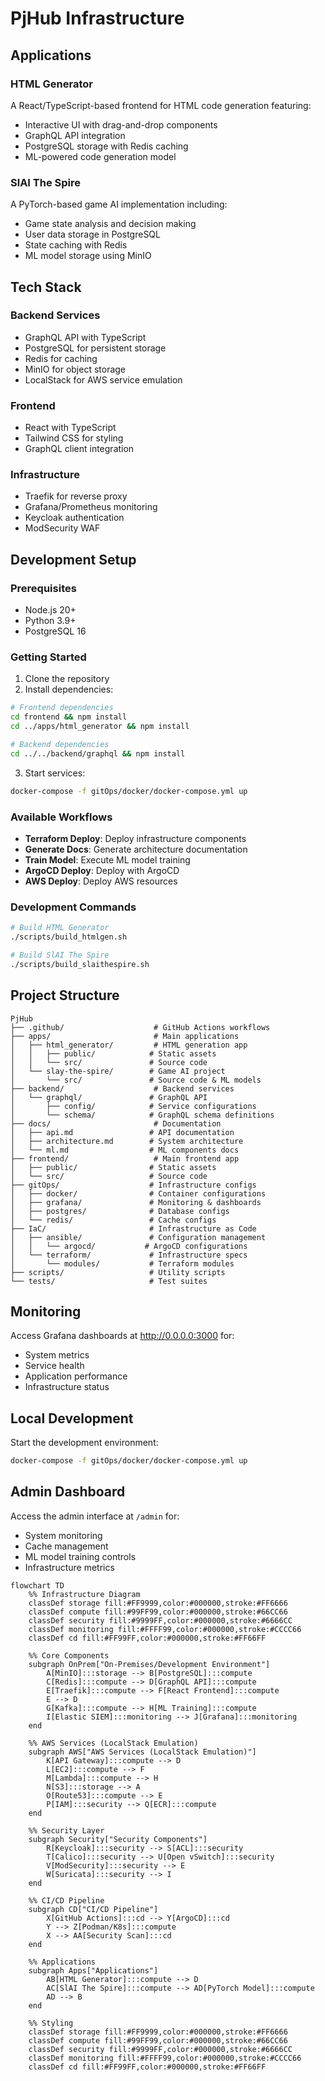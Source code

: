 # PjHub Infrastructure

## Applications

### HTML Generator
A React/TypeScript-based frontend for HTML code generation featuring:
- Interactive UI with drag-and-drop components
- GraphQL API integration
- PostgreSQL storage with Redis caching
- ML-powered code generation model

### SlAI The Spire
A PyTorch-based game AI implementation including:
- Game state analysis and decision making
- User data storage in PostgreSQL
- State caching with Redis
- ML model storage using MinIO

## Tech Stack

### Backend Services
- GraphQL API with TypeScript
- PostgreSQL for persistent storage
- Redis for caching
- MinIO for object storage
- LocalStack for AWS service emulation

### Frontend
- React with TypeScript
- Tailwind CSS for styling
- GraphQL client integration

### Infrastructure
- Traefik for reverse proxy
- Grafana/Prometheus monitoring
- Keycloak authentication
- ModSecurity WAF

## Development Setup

### Prerequisites
- Node.js 20+
- Python 3.9+
- PostgreSQL 16

### Getting Started
1. Clone the repository
2. Install dependencies:
```bash
# Frontend dependencies
cd frontend && npm install
cd ../apps/html_generator && npm install

# Backend dependencies
cd ../../backend/graphql && npm install
```

3. Start services:
```bash
docker-compose -f gitOps/docker/docker-compose.yml up
```

### Available Workflows
- **Terraform Deploy**: Deploy infrastructure components
- **Generate Docs**: Generate architecture documentation
- **Train Model**: Execute ML model training
- **ArgoCD Deploy**: Deploy with ArgoCD
- **AWS Deploy**: Deploy AWS resources

### Development Commands
```bash
# Build HTML Generator
./scripts/build_htmlgen.sh

# Build SlAI The Spire
./scripts/build_slaithespire.sh
```

## Project Structure
```
PjHub
├── .github/                    # GitHub Actions workflows
├── apps/                       # Main applications
│   ├── html_generator/         # HTML generation app
│   │   ├── public/            # Static assets
│   │   └── src/               # Source code
│   └── slay-the-spire/        # Game AI project
│       └── src/               # Source code & ML models
├── backend/                    # Backend services
│   └── graphql/               # GraphQL API
│       ├── config/            # Service configurations
│       └── schema/            # GraphQL schema definitions
├── docs/                       # Documentation
│   ├── api.md                 # API documentation
│   ├── architecture.md        # System architecture
│   └── ml.md                  # ML components docs
├── frontend/                   # Main frontend app
│   ├── public/                # Static assets
│   └── src/                   # Source code
├── gitOps/                    # Infrastructure configs
│   ├── docker/                # Container configurations
│   ├── grafana/               # Monitoring & dashboards
│   ├── postgres/              # Database configs
│   └── redis/                 # Cache configs
├── IaC/                       # Infrastructure as Code
│   ├── ansible/               # Configuration management
│   │   └── argocd/           # ArgoCD configurations
│   └── terraform/             # Infrastructure specs
│       └── modules/           # Terraform modules
├── scripts/                   # Utility scripts
└── tests/                     # Test suites
```

## Monitoring
Access Grafana dashboards at http://0.0.0.0:3000 for:
- System metrics
- Service health
- Application performance
- Infrastructure status

## Local Development
Start the development environment:
```bash
docker-compose -f gitOps/docker/docker-compose.yml up
```

## Admin Dashboard
Access the admin interface at `/admin` for:
- System monitoring
- Cache management
- ML model training controls
- Infrastructure metrics

```mermaid
flowchart TD
    %% Infrastructure Diagram
    classDef storage fill:#FF9999,color:#000000,stroke:#FF6666
    classDef compute fill:#99FF99,color:#000000,stroke:#66CC66
    classDef security fill:#9999FF,color:#000000,stroke:#6666CC
    classDef monitoring fill:#FFFF99,color:#000000,stroke:#CCCC66
    classDef cd fill:#FF99FF,color:#000000,stroke:#FF66FF

    %% Core Components
    subgraph OnPrem["On-Premises/Development Environment"]
        A[MinIO]:::storage --> B[PostgreSQL]:::compute
        C[Redis]:::compute --> D[GraphQL API]:::compute
        E[Traefik]:::compute --> F[React Frontend]:::compute
        E --> D
        G[Kafka]:::compute --> H[ML Training]:::compute
        I[Elastic SIEM]:::monitoring --> J[Grafana]:::monitoring
    end

    %% AWS Services (LocalStack Emulation)
    subgraph AWS["AWS Services (LocalStack Emulation)"]
        K[API Gateway]:::compute --> D
        L[EC2]:::compute --> F
        M[Lambda]:::compute --> H
        N[S3]:::storage --> A
        O[Route53]:::compute --> E
        P[IAM]:::security --> Q[ECR]:::compute
    end

    %% Security Layer
    subgraph Security["Security Components"]
        R[Keycloak]:::security --> S[ACL]:::security
        T[Calico]:::security --> U[Open vSwitch]:::security
        V[ModSecurity]:::security --> E
        W[Suricata]:::security --> I
    end

    %% CI/CD Pipeline
    subgraph CD["CI/CD Pipeline"]
        X[GitHub Actions]:::cd --> Y[ArgoCD]:::cd
        Y --> Z[Podman/K8s]:::compute
        X --> AA[Security Scan]:::cd
    end

    %% Applications
    subgraph Apps["Applications"]
        AB[HTML Generator]:::compute --> D
        AC[SlAI The Spire]:::compute --> AD[PyTorch Model]:::compute
        AD --> B
    end

    %% Styling
    classDef storage fill:#FF9999,color:#000000,stroke:#FF6666
    classDef compute fill:#99FF99,color:#000000,stroke:#66CC66
    classDef security fill:#9999FF,color:#000000,stroke:#6666CC
    classDef monitoring fill:#FFFF99,color:#000000,stroke:#CCCC66
    classDef cd fill:#FF99FF,color:#000000,stroke:#FF66FF